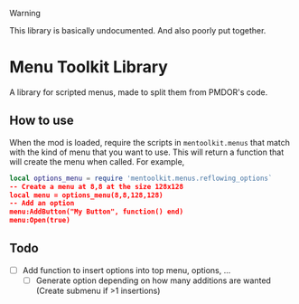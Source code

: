 > [!Warning]
> This library is basically undocumented. And also poorly put together.
# Menu Toolkit Library
A library for scripted menus, made to split them from PMDOR's code.
## How to use
When the mod is loaded, require the scripts in `mentoolkit.menus` that match with the kind of menu that you want to use. This will return a function that will create the menu when called.
For example,
```lua
local options_menu = require 'mentoolkit.menus.reflowing_options`
-- Create a menu at 8,8 at the size 128x128
local menu = options_menu(8,8,128,128)
-- Add an option
menu:AddButton("My Button", function() end)
menu:Open(true)
```

## Todo
- [ ] Add function to insert options into top menu, options, ...
    - [ ] Generate option depending on how many additions are wanted (Create submenu if >1 insertions)
